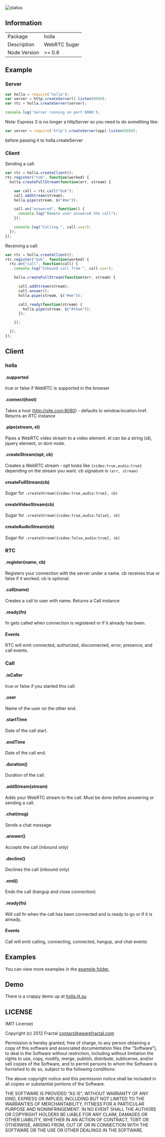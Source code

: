 ![status](https://secure.travis-ci.org/wearefractal/holla.png?branch=master)

## Information

<table>
<tr>
<td>Package</td>
<td>holla</td>
</tr>
<tr>
<td>Description</td>
<td>WebRTC Sugar</td>
</tr>
<tr>
<td>Node Version</td>
<td>>= 0.6</td>
</tr>
</table>

## Example

### Server

```javascript
var holla = require('holla');
var server = http.createServer().listen(8080);
var rtc = holla.createServer(server);

console.log('Server running on port 8080');
```
Note: Express 3 is no longer a httpServer so you need to do something like:  
```javascript
var server = require('http').createServer(app).listen(8080);
```
before passing it to holla.createServer

### Client

Sending a call:

```javascript
var rtc = holla.createClient();
rtc.register("tom", function(worked) {
  holla.createFullStream(function(err, stream) {

    var call = rtc.call("bob");
    call.addStream(stream);
    holla.pipe(stream, $("#me"));

    call.on("answered", function() {
      console.log("Remote user answered the call");
    });

    console.log("Calling ", call.user);
  });
});
```

Receiving a call:

```javascript
var rtc = holla.createClient();
rtc.register("bob", function(worked) {
  rtc.on("call", function(call) {
    console.log("Inbound call from ", call.user);

    holla.createFullStream(function(err, stream) {

      call.addStream(stream);
      call.answer();
      holla.pipe(stream, $("#me"));

      call.ready(function(stream) {
        holla.pipe(stream, $("#them"));
      });

    });

  });
});
```

## Client

### holla

#### .supported

true or false if WebRTC is supported in the browser

#### .connect(host)

Takes a host (http://site.com:8080) - defaults to window.location.href. Returns an RTC instance

#### .pipe(stream, el)

Pipes a WebRTC video stream to a video element. el can be a string (id), jquery element, or dom node.

#### .createStream(opt, cb)

Creates a WebRTC stream - opt looks like ```{video:true,audio:true}``` depending on the stream you want. cb signature is ```(err, stream)```

#### createFullStream(cb)

Sugar for ```.createStream({video:true,audio:true}, cb)```

#### createVideoStream(cb)

Sugar for ```.createStream({video:true,audio:false}, cb)```

#### createAudioStream(cb)

Sugar for ```.createStream({video:false,audio:true}, cb)```


### RTC

#### .register(name, cb)

Registers your connection with the server under a name. cb receives true or false if it worked. cb is optional.

#### .call(name)

Creates a call to user with name. Returns a Call instance

#### .ready(fn)

fn gets called when connection is registered or if it already has been.

#### Events

RTC will emit connected, authorized, disconnected, error, presence, and call events.


### Call

#### .isCaller

true or false if you started this call.

#### .user

Name of the user on the other end.

#### .startTime

Date of the call start.

#### .endTime

Date of the call end.

#### .duration()

Duration of the call.

#### .addStream(stream)

Adds your WebRTC stream to the call. Must be done before answering or sending a call.

#### .chat(msg)

Sends a chat message

#### .answer()

Accepts the call (inbound only)

#### .decline()

Declines the call (inbound only)

#### .end()

Ends the call (hangup and close connection)

#### .ready(fn)

Will call fn when the call has been connected and is ready to go or if it is already.

#### Events

Call will emit calling, connecting, connected, hangup, and chat events

## Examples

You can view more examples in the [example folder.](https://github.com/wearefractal/holla/tree/master/examples)

## Demo

There is a crappy demo up at [holla.jit.su](http://holla.jit.su)


## LICENSE

(MIT License)

Copyright (c) 2012 Fractal <contact@wearefractal.com>

Permission is hereby granted, free of charge, to any person obtaining
a copy of this software and associated documentation files (the
"Software"), to deal in the Software without restriction, including
without limitation the rights to use, copy, modify, merge, publish,
distribute, sublicense, and/or sell copies of the Software, and to
permit persons to whom the Software is furnished to do so, subject to
the following conditions:

The above copyright notice and this permission notice shall be
included in all copies or substantial portions of the Software.

THE SOFTWARE IS PROVIDED "AS IS", WITHOUT WARRANTY OF ANY KIND,
EXPRESS OR IMPLIED, INCLUDING BUT NOT LIMITED TO THE WARRANTIES OF
MERCHANTABILITY, FITNESS FOR A PARTICULAR PURPOSE AND
NONINFRINGEMENT. IN NO EVENT SHALL THE AUTHORS OR COPYRIGHT HOLDERS BE
LIABLE FOR ANY CLAIM, DAMAGES OR OTHER LIABILITY, WHETHER IN AN ACTION
OF CONTRACT, TORT OR OTHERWISE, ARISING FROM, OUT OF OR IN CONNECTION
WITH THE SOFTWARE OR THE USE OR OTHER DEALINGS IN THE SOFTWARE.
